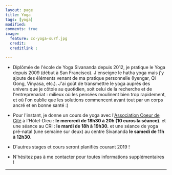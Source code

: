 ```yaml
---
layout: page
title: Yoga
tags: [yoga]
modified:
comments: true
image:
  feature: cc-yoga-surf.jpg
  credit:
  creditlink :

---
```


- Diplômée de l'école de Yoga Sivananda depuis 2012, je pratique le Yoga depuis 2009 (début à San Francisco). J'enseigne le hatha yoga mais j'y ajoute des éléments venant de ma pratique personnelle (Iyengar, Qi Gong, Vinyasa, etc.). J'ai goût de transmettre le yoga auprès des univers que je côtoie au quotidien, soit celui de la recherche et de l'entreprenariat : milieux où les pensées moulinent bien trop rapidement, et où l'on oublie que les solutions commencent avant tout par un corps ancré et en bonne santé :)



- Pour l'instant, je donne un cours de yoga avec l'[Association Coeur de Cité](https://www.facebook.com/coeurdecite/?hc_ref=ARTmV8UXhrl0Vn0cSIWxpyzov6OAgHztbhY-HKPPl3EpVueP-ZEt6essLYQWehhBSnA) à l'Hôtel-Dieu : **le mercredi de 18h30 à 20h (10 euros la séance)**.
et une séance au CRI : **le mardi de 18h à 19h30.** et une séance de yoga pré-natal (une semaine sur deux) au centre Sivananda **le samedi de 11h à 12h30**.

- D'autres stages et cours seront planifiés courant 2019 !

- N'hésitez pas à me contacter pour toutes informations supplémentaires !  

---
